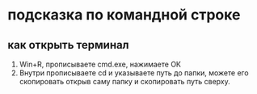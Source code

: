 # подсказка по командной строке

## как открыть терминал
1. Win+R, прописываете cmd.exe, нажимаете ОК
2. Внутри прописываете cd и указываете путь до папки, можете его скопировать открыв саму папку и скопировать путь сверху.
